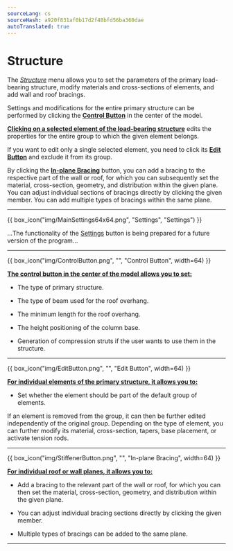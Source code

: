 ```yaml
---
sourceLang: cs
sourceHash: a920f831af0b17d2f48bfd56ba360dae
autoTranslated: true
---
```


<h1>Structure</h1>

<p>The <u><i>Structure</i></u> menu allows you to set the parameters of the primary load-bearing structure, modify materials and cross-sections of elements, and add wall and roof bracings.</p>
<p>Settings and modifications for the entire primary structure can be performed by clicking the <b><u>Control Button</u></b> in the center of the model.</p>
<p><b><u>Clicking on a selected element of the load-bearing structure</u></b> edits the properties for the entire group to which the given element belongs.</p>
<p>If you want to edit only a single selected element, you need to click its <b><u>Edit Button</u></b> and exclude it from its group.</p>
<p>By clicking the <b><u>In-plane Bracing</u></b> button, you can add a bracing to the respective part of the wall or roof, for which you can subsequently set the material, cross-section, geometry, and distribution within the given plane. You can adjust individual sections of bracings directly by clicking the given member. You can add multiple types of bracings within the same plane.</p>

<hr class="main">

<p>
{{ box_icon("img/MainSettings64x64.png", "Settings", "Settings") }}
</p>

<p>...The functionality of the <u>Settings</u> button is being prepared for a future version of the program...</p>

<hr class="main">

<p>
{{ box_icon("img/ControlButton.png", "", "Control Button", width=64) }}
</p>

<p><b><u>The control button in the center of the model allows you to set:</u></b></p>
<ul>
  <li><p>The type of primary structure.</p></li>
  <li><p>The type of beam used for the roof overhang.</p></li>
  <li><p>The minimum length for the roof overhang.</p></li>
  <li><p>The height positioning of the column base.</p></li>
  <li><p>Generation of compression struts if the user wants to use them in the structure.</p></li>
</ul>

<hr class="main">

<p>
{{ box_icon("img/EditButton.png", "", "Edit Button", width=64) }}
</p>

<p><b><u>For individual elements of the primary structure, it allows you to:</u></b></p>
<ul>
  <li><p>Set whether the element should be part of the default group of elements.</p></li>
</ul>
<p>If an element is removed from the group, it can then be further edited independently of the original group. Depending on the type of element, you can further modify its material, cross-section, tapers, base placement, or activate tension rods.</p>

<hr class="main">

<p>
{{ box_icon("img/StiffenerButton.png", "", "In-plane Bracing", width=64) }}
</p>

<p><b><u>For individual roof or wall planes, it allows you to:</u></b></p>
<ul>
  <li><p>Add a bracing to the relevant part of the wall or roof, for which you can then set the material, cross-section, geometry, and distribution within the given plane.</p></li>
  <li><p>You can adjust individual bracing sections directly by clicking the given member.</p></li>
  <li><p>Multiple types of bracings can be added to the same plane.</p></li>
</ul>

<hr class="main">

<!-- product: HiStruct Building Configurator -->